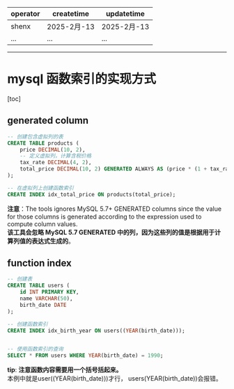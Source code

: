 | operator | createtime | updatetime |
| ---- | ---- | ---- |
| shenx | 2025-2月-13 | 2025-2月-13  |
| ... | ... | ... |
---
# mysql 函数索引的实现方式

[toc]

## generated column
```sql
-- 创建包含虚拟列的表
CREATE TABLE products (
    price DECIMAL(10, 2),
    -- 定义虚拟列，计算含税价格
    tax_rate DECIMAL(4, 2),
    total_price DECIMAL(10, 2) GENERATED ALWAYS AS (price * (1 + tax_rate)) VIRTUAL
);

-- 在虚拟列上创建函数索引
CREATE INDEX idx_total_price ON products(total_price);
```

**注意**：The tools ignores MySQL 5.7+ GENERATED columns since the value for those columns is generated according to the expression used to compute column values.  
**该工具会忽略 MySQL 5.7 GENERATED 中的列，因为这些列的值是根据用于计算列值的表达式生成的**。

## function index
```sql
-- 创建表
CREATE TABLE users (
    id INT PRIMARY KEY,
    name VARCHAR(50),
    birth_date DATE
);

-- 创建函数索引
CREATE INDEX idx_birth_year ON users((YEAR(birth_date)));


-- 使用函数索引的查询
SELECT * FROM users WHERE YEAR(birth_date) = 1990;
```

**tip**: **注意函数内容需要用一个括号括起来。**  
本例中就是user((YEAR(birth_date)))才行， users(YEAR(birth_date))会报错。